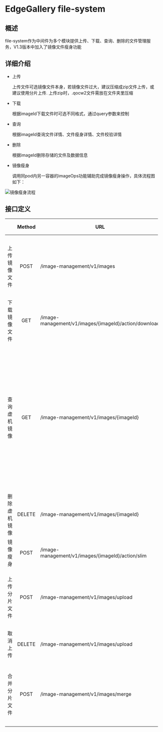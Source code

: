 # EdgeGallery file-system



## 概述

​    file-system作为中间件为多个模块提供上传、下载、查询、删除的文件管理服务，V1.3版本中加入了镜像文件瘦身功能



## 详细介绍

- 上传

  上传文件可选镜像文件本身，若镜像文件过大，建议压缩成zip文件上传，或建议使用分片上传. 上传zip时，.qocw2文件需放在文件夹里压缩

- 下载

  根据imageId下载文件时可选不同格式，通过query参数来控制

- 查询

  根据imageId查询文件详情、文件瘦身详情、文件校验详情

- 删除

  根据imageId删除存储的文件及数据信息

- 镜像瘦身

  调用同pod内另一容器的imageOps功能辅助完成镜像瘦身操作，具体流程图如下：

![镜像瘦身流程](https://images.gitee.com/uploads/images/2021/1019/202711_975fc379_8857185.png "image-20211019163303625.png")



## 接口定义

|              | Method | URL                                                   | form-data参数                                                | 响应结构                                                     | 接口实现说明                                                 |
| ------------ | :----: | ----------------------------------------------------- | ------------------------------------------------------------ | ------------------------------------------------------------ | ------------------------------------------------------------ |
| 上传镜像文件 |  POST  | /image-management/v1/images                           | userId:用户ID<br/>file:文件<br/>priority:存储优先级          | {<br/>imageId:"string"<br/>fileName:"string"<br/>uploadTime:"string"<br/>userId:"string"<br/>storageMedium:"string"<br/>msg:"string"<br/>checkStatus:int<br/>slimStatus:int<br/>} | slimStatus:[0,1,2,3]分别表示未瘦身/瘦身中/成功/失败<br/>上传镜像文件格式可选：.zip/.qcow2/.img/.iso, ；priority一般选0；上传zip时，镜像文件上层应包一层文件夹 |
| 下载镜像文件 |  GET   | /image-management/v1/images/{imageId}/action/download | 无                                                           | file                                                         | 下载镜像文件格式可选，query为/?isZip=true时下载格式为.zip；不带query时下载镜像文件本身 |
| 查询虚机镜像 |  GET   | /image-management/v1/images/{imageId}                 | 无                                                           | {<br/>imageId:"string"<br/>file:"string"<br/>uploadTime:"string"<br/>userId:"string"<br/>storageMedium:"string"<br/>slimStatus:int<br/>checkStatusResponse:<br/>{<br/>status:int<br/>msg:"string"<br/>checkInfo:{<br/>checkSum:"string"<br/>checkResult:int<br/>imageInfo:{<br/>image-end-offset:"string"<br/>check-errors:"string"<br/>format:"string"<br/>filename:"string"<br/>    }<br/>   }<br/> }<br/>} | slimStatus:[0,1,2,3]分别表示未瘦身/瘦身中/成功/失败<br/>根据imageId查询文件详情 |
| 删除虚机镜像 | DELETE | /image-management/v1/images/{imageId}                 | 无                                                           | 删除成功: delete success/<br/>删除失败: error                | 根据imageId删除本地文件                                      |
| 镜像瘦身     |  POST  | /image-management/v1/images/{imageId}/action/slim     | 无                                                           | compress in progress/ <br/>compress failed                   | 根据imageId进行镜像文件压缩瘦身                              |
| 上传分片文件 |  POST  | /image-management/v1/images/upload                    | identifier: 文件标识<br/>part: 分片文件.part<br/>priority:存储优先级 | ok                                                           | 此接口只接受一个文件分片的上传，根据identifier存储在系统内部 |
| 取消上传     | DELETE | /image-management/v1/images/upload                    | identifier: 文件标识<br/>priority:存储优先级                 | 取消成功：cancel success/ <br/>取消失败：error               | 取消上传会删除已上传的分片文件                               |
| 合并分片文件 |  POST  | /image-management/v1/images/merge                     | identifier: 文件标识<br/>filename: 文件名称<br/>userId:用户ID<br/>priority:存储优先级 | {<br/>imageId:"string"<br/>fileName:"string"<br/>uploadTime:"string"<br/>userId:"string"<br/>storageMedium:"string"<br/>msg:"string"<br/>checkStatus:int<br/>slimStatus:int<br/>} | slimStatus:[0,1,2,3]分别表示未瘦身/瘦身中/成功/失败<br/>filename为原文件原名，且格式可选zip或原格式 |

